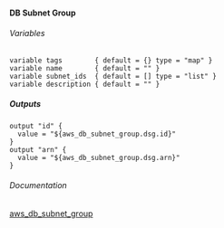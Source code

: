 ####  DB Subnet Group

###### Variables
```
variable tags        { default = {} type = "map" }
variable name        { default = "" }
variable subnet_ids  { default = [] type = "list" }
variable description { default = "" }
```

##### Outputs
```
output "id" {
  value = "${aws_db_subnet_group.dsg.id}"
}
output "arn" {
  value = "${aws_db_subnet_group.dsg.arn}"
}
```

###### Documentation
[aws_db_subnet_group](https://www.terraform.io/docs/providers/aws/r/db_subnet_group.html)

